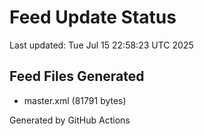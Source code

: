 # Feed Update Status
Last updated: Tue Jul 15 22:58:23 UTC 2025

## Feed Files Generated
- master.xml (81791 bytes)

Generated by GitHub Actions
